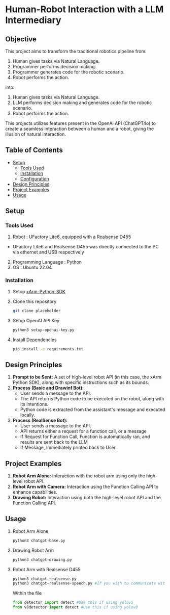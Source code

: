 # Human-Robot Interaction with a LLM Intermediary

## Objective

This project aims to transform the traditional robotics pipeline from:

1. Human gives tasks via Natural Language.
2. Programmer performs decision making.
3. Programmer generates code for the robotic scenario.
4. Robot performs the action.

into:

1. Human gives tasks via Natural Language.
2. LLM performs decision making and generates code for the robotic scenario.
3. Robot performs the action.

This projects utilizes features present in the OpenAi API (ChatGPT4o) to create a seamless interaction between a human and a robot, giving the illusion of natural interaction.

## Table of Contents

- [Setup](#setup)
  - [Tools Used](#tools-used)
  - [Installation](#installation)
  - [Configuration](#configuration)
- [Design Principles](#design-principles)
- [Project Examples](#project-examples)
- [Usage](#usage)
## Setup

### Tools Used
1. Robot : UFactory Lite6, equipped with a Realsense D455
  - UFactory Lite6 and Realsense D455 was directly connected to the PC via ethernet and USB respectively
2. Programming Language : Python
3. OS : Ubuntu 22.04

### Installation
1. Setup [xArm-Python-SDK](https://github.com/xArm-Developer/xArm-Python-SDK)
2. Clone this repository

   ```bash 
   git clone placeholder
   ```
3. Setup OpenAI API Key

   ```bash
   python3 setup-openai-key.py
   ```
4. Install Dependencies
   ```bash
   pip install -e requirements.txt

## Design Principles

1. **Prompt to be Sent:** A set of high-level robot API (in this case, the xArm Python SDK), along with specific instructions such as its bounds.
2. **Process (Basic and Drawinf Bot):** 
   - User sends a message to the API.
   - The API returns Python code to be executed on the robot, along with its intentions.
   - Python code is extracted from the assistant's message and executed locally.
3. **Process (RealSense Bot):**
   - User sends a message to the API.
   - API returns either a request for a function call, or a message
   - If Request for Function Call, Function is automatically ran, and results are sent back to the LLM
   - If Message, Immediately printed back to User.

## Project Examples

1. **Robot Arm Alone:** Interaction with the robot arm using only the high-level robot API.
2. **Robot Arm with Camera:** Interaction using the Function Calling API to enhance capabilities.
3. **Drawing Robot:** Interaction using both the high-level robot API and the Function Calling API.

## Usage
1. Robot Arm Alone

   ```bash
   python3 chatgpt-base.py
   ```
2. Drawing Robot Arm

   ```bash
   python3 chatgpt-drawing.py
   ```
   
3. Robot Arm with Realsense D455

   ```bash
   python3 chatgpt-realsense.py
   python3 chatgpt-realsense-speech.py #If you wish to communicate with robot via speech
   ```
   Within the file
   ```python
   from detector import detect #Use this if using yolov5
   from v8detector import detect #Use this if using yolov8
